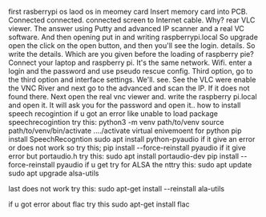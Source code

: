 first rasberrypi os laod os in meomey card Insert memory card into PCB. Connected connected. connected screen to Internet cable. Why? rear VLC viewer. The answer using Putty and advanced IP scanner and a real VC software. And then opening put in and writing raspberrypi.local 
So upgrade open the click on the open button, and then you'll see the login. details. So write the details. Which are you given before the loading of raspberry pie? Connect your laptop and raspberry pi. It's the same network. Wifi. enter a login and the password and use pseudo rescue config. Third option, go to the third option and interface settings. We'll. see. See the VLC were enable the VNC River and next go to the advanced and scan the IP. If it does not found there.
Next open the real vnc viewer and. write the raspberry pi.local and open it. It will ask you for the password and open it..
how to install speech recogintion if u got an error like unable to load package speechrecogintion 
try this:
python3 -m venv path/to/venv
source path/to/venv/bin/activate  ..../activate virtual enivemoent for python
pip install SpeechRecogntion
sudo apt install python-pyaudio
if it give an error or does not work so try this;
pip install --force-reinstall pyaudio
if it give error but portaudio.h try this:
sudo apt install portaudio-dev
pip install --force-reinstall pyaudio
if u get try for ALSA the nttry this:
sudo apt update
sudo apt upgrade alsa-utils

last does not work try this:
sudo apt-get install --reinstall ala-utils

if u got error about flac
try this 
sudo apt-get install flac
